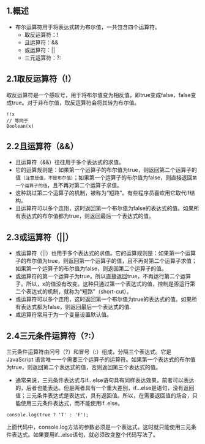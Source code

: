 ## 1.概述
+ 布尔运算符用于将表达式转为布尔值，一共包含四个运算符。
    + 取反运算符：!
    + 且运算符：&&
    + 或运算符：||
    + 三元运算符：?:
## 2.1取反运算符（!）
取反运算符是一个感叹号，用于将布尔值变为相反值，即true变成false，false变成true。对于非布尔值，取反运算符会将其转为布尔值。
```
!!x
// 等同于
Boolean(x)
```
## 2.2且运算符（&&）
+ 且运算符（&&）往往用于多个表达式的求值。
+ 它的运算规则是：如果第一个运算子的布尔值为true，则返回第二个运算子的值`（注意是值，不是布尔值）`；如果第一个运算子的布尔值为false，则直接返回`第一个运算子的值`，且不再对第二个运算子求值。
+ 这种跳过第二个运算子的机制，被称为“短路”。有些程序员喜欢用它取代if结构。
+ 且运算符可以多个连用，这时返回第一个布尔值为false的表达式的值。如果所有表达式的布尔值都为true，则返回最后一个表达式的值。
## 2.3或运算符（||）
+ 或运算符（||）也用于多个表达式的求值。它的运算规则是：如果第一个运算子的布尔值为true，则返回第一个运算子的值，且不再对第二个运算子求值；如果第一个运算子的布尔值为false，则返回第二个运算子的值。
+ 或运算符的第一个运算子为true，所以直接返回true，不再运行第二个运算子。所以，x的值没有改变。这种只通过第一个表达式的值，控制是否运行第二个表达式的机制，就称为“短路”（short-cut）。
+ 或运算符可以多个连用，这时返回第一个布尔值为true的表达式的值。如果所有表达式都为false，则返回最后一个表达式的值.
+ 或运算符常用于为一个变量设置默认值。

## 2.4三元条件运算符（?:）
三元条件运算符由问号（?）和冒号（:）组成，分隔三个表达式。它是 JavaScript 语言唯一一个需要三个运算子的运算符。如果第一个表达式的布尔值为true，则返回第二个表达式的值，否则返回第三个表达式的值。
+ 通常来说，三元条件表达式与if...else语句具有同样表达效果，前者可以表达的，后者也能表达。但是两者具有一个重大差别，if...else是语句，没有返回值；三元条件表达式是表达式，具有返回值。所以，在需要返回值的场合，只能使用三元条件表达式，而不能使用if..else。
```
console.log(true ? 'T' : 'F');
```
上面代码中，console.log方法的参数必须是一个表达式，这时就只能使用三元条件表达式。如果要用if...else语句，就必须改变整个代码写法了。